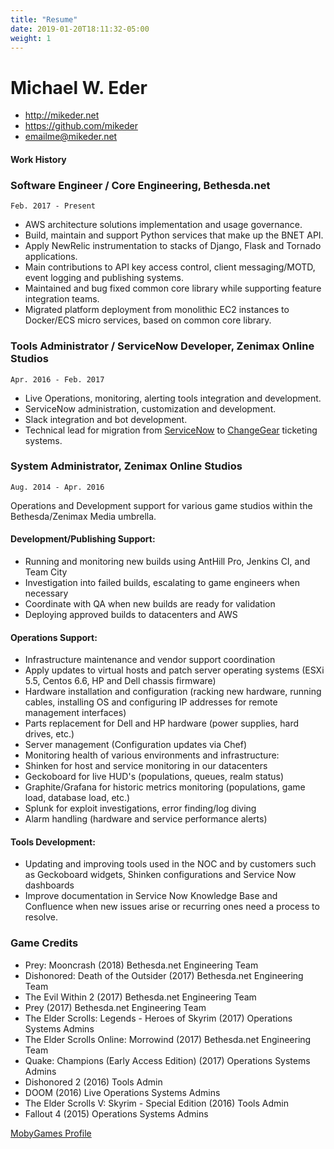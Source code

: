 ```yaml
---
title: "Resume"
date: 2019-01-20T18:11:32-05:00
weight: 1
---
```


Michael W. Eder
===============

-   <http://mikeder.net>
-   <https://github.com/mikeder>
-   <emailme@mikeder.net>

#### Work History


### Software Engineer / Core Engineering, Bethesda.net
`Feb. 2017 - Present`

-   AWS architecture solutions implementation and usage governance.
-   Build, maintain and support Python services that make up the BNET
    API.
-   Apply NewRelic instrumentation to stacks of Django, Flask and
    Tornado applications.
-   Main contributions to API key access control, client messaging/MOTD,
    event logging and publishing systems.
-   Maintained and bug fixed common core library while supporting
    feature integration teams.
-   Migrated platform deployment from monolithic EC2 instances to
    Docker/ECS micro services, based on common core library.

### Tools Administrator / ServiceNow Developer, Zenimax Online Studios
`Apr. 2016 - Feb. 2017`

-   Live Operations, monitoring, alerting tools integration and
    development.
-   ServiceNow administration, customization and development.
-   Slack integration and bot development.
-   Technical lead for migration from
    [ServiceNow](https://www.servicenow.com/) to
    [ChangeGear](https://www.sunviewsoftware.com/products) ticketing
    systems.

### System Administrator, Zenimax Online Studios
`Aug. 2014 - Apr. 2016`

Operations and Development support for various game studios within the
Bethesda/Zenimax Media umbrella.

#### Development/Publishing Support:

-   Running and monitoring new builds using AntHill Pro, Jenkins CI, and
    Team City
-   Investigation into failed builds, escalating to game engineers when
    necessary
-   Coordinate with QA when new builds are ready for validation
-   Deploying approved builds to datacenters and AWS

#### Operations Support:

-   Infrastructure maintenance and vendor support coordination
-   Apply updates to virtual hosts and patch server operating systems
    (ESXi 5.5, Centos 6.6, HP and Dell chassis firmware)
-   Hardware installation and configuration (racking new hardware,
    running cables, installing OS and configuring IP addresses for
    remote management interfaces)
-   Parts replacement for Dell and HP hardware (power supplies, hard
    drives, etc.)
-   Server management (Configuration updates via Chef)
-   Monitoring health of various environments and infrastructure:
-   Shinken for host and service monitoring in our datacenters
-   Geckoboard for live HUD's (populations, queues, realm status)
-   Graphite/Grafana for historic metrics monitoring (populations, game
    load, database load, etc.)
-   Splunk for exploit investigations, error finding/log diving
-   Alarm handling (hardware and service performance alerts)

#### Tools Development:

-   Updating and improving tools used in the NOC and by customers such
    as Geckoboard widgets, Shinken configurations and Service Now
    dashboards
-   Improve documentation in Service Now Knowledge Base and Confluence
    when new issues arise or recurring ones need a process to resolve.

### Game Credits

-   Prey: Mooncrash (2018) Bethesda.net Engineering Team
-   Dishonored: Death of the Outsider (2017)
    Bethesda.net Engineering Team
-   The Evil Within 2 (2017) Bethesda.net Engineering Team
-   Prey (2017) Bethesda.net Engineering Team
-   The Elder Scrolls: Legends - Heroes of Skyrim (2017)
    Operations Systems Admins
-   The Elder Scrolls Online: Morrowind (2017)
    Bethesda.net Engineering Team
-   Quake: Champions (Early Access Edition) (2017)
    Operations Systems Admins
-   Dishonored 2 (2016) Tools Admin
-   DOOM (2016) Live Operations Systems Admins
-   The Elder Scrolls V: Skyrim - Special Edition (2016) Tools Admin
-   Fallout 4 (2015) Operations Systems Admins

[MobyGames Profile](https://www.mobygames.com/developer/sheet/view/developerId,767199)
